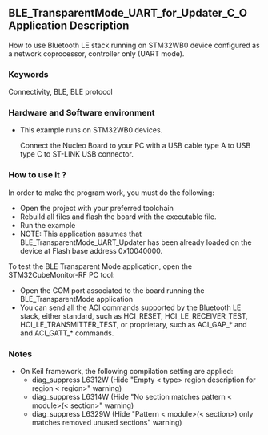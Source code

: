 ## __BLE_TransparentMode_UART_for_Updater_C_O Application Description__

How to use Bluetooth LE stack running on STM32WB0 device configured as a network coprocessor, controller only (UART mode).

### __Keywords__

Connectivity, BLE, BLE protocol

### __Hardware and Software environment__

  - This example runs on STM32WB0 devices.
  
    Connect the Nucleo Board to your PC with a USB cable type A to USB type C to ST-LINK USB connector. 
    
### __How to use it ?__

In order to make the program work, you must do the following:

 - Open the project with your preferred toolchain 
 - Rebuild all files and flash the board with the executable file.
 - Run the example
 - NOTE: This application assumes that BLE_TransparentMode_UART_Updater has been already loaded on the device at Flash base address 0x10040000.

To test the BLE Transparent Mode application, open the STM32CubeMonitor-RF PC tool:

  - Open the COM port associated to the board running the BLE_TransparentMode application
  - You can send all the ACI commands supported by the Bluetooth LE stack, either standard, such as HCI_RESET, HCI_LE_RECEIVER_TEST, HCI_LE_TRANSMITTER_TEST,
    or proprietary, such as ACI_GAP_* and and ACI_GATT_* commands.

### __Notes__
                                            
 - On Keil framework, the following compilation setting are applied:
   - diag_suppress L6312W          (Hide "Empty < type> region description for region < region>" warning)
   - diag_suppress L6314W          (Hide "No section matches pattern < module>(< section>" warning)
   - diag_suppress L6329W          (Hide "Pattern < module>(< section>) only matches removed unused sections" warning)

